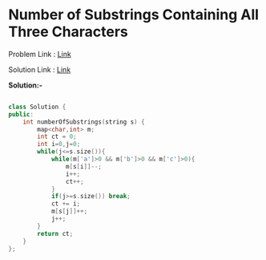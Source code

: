 # Number of Substrings Containing All Three Characters

Problem Link : [Link](https://leetcode.com/problems/number-of-substrings-containing-all-three-characters/description/)

Solution Link : [Link](https://leetcode.com/problems/number-of-substrings-containing-all-three-characters/submissions/871918421/)

**Solution:-**
```C++

class Solution {
public:
    int numberOfSubstrings(string s) {
        map<char,int> m;
        int ct = 0;
        int i=0,j=0;
        while(j<=s.size()){
            while(m['a']>0 && m['b']>0 && m['c']>0){
                m[s[i]]--;
                i++;
                ct++;
            }
            if(j>=s.size()) break;
            ct += i;
            m[s[j]]++;
            j++;
        }
        return ct;
    }
};

```
